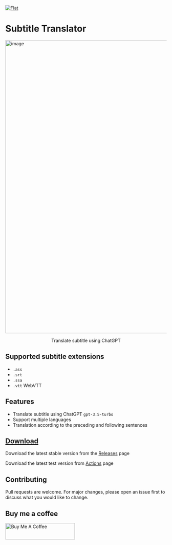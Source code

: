 [![Flat](https://gnehs.github.io/made-with-pancake-badge/flat.svg)](https://pancake.tw)
# Subtitle Translator

<img width="912" alt="image" src="https://user-images.githubusercontent.com/16719720/223497376-71fc2b16-d77e-4993-9acb-9a59c64ed31a.png">
<p align="center">
  Translate subtitle using ChatGPT
</p>

## Supported subtitle extensions
- `.ass`
- `.srt`
- `.ssa`
- `.vtt` WebVTT

## Features
- Translate subtitle using ChatGPT `gpt-3.5-turbo`
- Support multiple languages
- Translation according to the preceding and following sentences
## [Download](https://github.com/gnehs/subtitle-translator-electron/releases/latest)
Download the latest stable version from the
[Releases](https://github.com/gnehs/subtitle-translator-electron/releases/latest)
page

Download the latest test version from
[Actions](https://github.com/gnehs/subtitle-translator-electron/actions)
page

## Contributing
Pull requests are welcome. For major changes, please open an issue first to discuss what you would like to change.

## Buy me a coffee
<a href="https://www.buymeacoffee.com/gnehs" target="_blank"><img src="https://cdn.buymeacoffee.com/buttons/default-orange.png" alt="Buy Me A Coffee" style="height: 51px !important;width: 217px !important;" ></a>